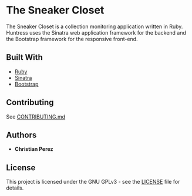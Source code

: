 # The Sneaker Closet

The Sneaker Closet is a collection monitoring application written in Ruby. Huntress uses the Sinatra web application framework for the backend and the Bootstrap framework for the responsive front-end.

## Built With

* [Ruby](https://www.ruby-lang.org/en/)
* [Sinatra](http://sinatrarb.com/)
* [Bootstrap](https://getbootstrap.com/)

## Contributing

See [CONTRIBUTING.md](CONTRIBUTING.md)

## Authors

* **Christian Perez**

## License

This project is licensed under the GNU GPLv3 - see the [LICENSE](LICENSE) file for details.
